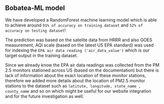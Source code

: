## Bobatea-ML model
We have developed a RandomForest machine learning model which is able to achieve around `91% of accuracy on training dataset` and `52% of accuracy on testing dataset`!  

The prediction was based on the satelite data from HRRR and also GOES measurement, AQI scale (based on the latest US EPA standard) was used for indexing the `EPA air data reading ('air_data_value')` which is our target output in the training dataset.

Since we already know the EPA air data readings was collected from the PM 2.5 monitors stationed across US (based on the documentation) but there is lack of information about the exact location of these monitor stations, therefore we added more details about the location of PM2.5 monitor stations to the dataset such as `latitute, longitude, state_name , county_name` and so on which might be useful for our website integration and for the future investigation as well.
